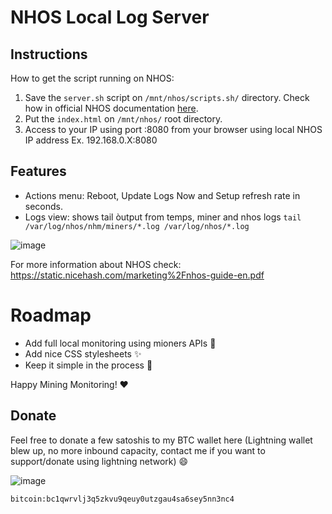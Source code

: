 # NHOS Local Log Server

## Instructions 

How to get the script running on NHOS:

1. Save the `server.sh` script on `/mnt/nhos/scripts.sh/` directory. Check how in official NHOS documentation [here](https://github.com/nicehash/NHOS/blob/master/nhos_boot_scripts.md).
2. Put the `index.html` on `/mnt/nhos/` root directory.
3. Access to your IP using port :8080 from your browser using local NHOS IP address Ex. 192.168.0.X:8080

## Features

- Actions menu: Reboot, Update Logs Now and Setup refresh rate in seconds.
- Logs view: shows tail òutput from temps, miner and nhos logs `tail /var/log/nhos/nhm/miners/*.log /var/log/nhos/*.log`

![image](https://user-images.githubusercontent.com/30659361/107549678-1ff3ac80-6b9e-11eb-85d3-3369c9888c4d.png)

For more information about NHOS check: https://static.nicehash.com/marketing%2Fnhos-guide-en.pdf

# Roadmap

- Add full local monitoring using mioners APIs :rocket:
- Add nice CSS stylesheets :sparkles:
- Keep it simple in the process :100:

Happy Mining Monitoring! :heart:

## Donate

Feel free to donate a few satoshis to my BTC wallet here (Lightning wallet blew up, no more inbound capacity, contact me if you want to support/donate using lightning network) :smile:

![image](https://user-images.githubusercontent.com/30659361/107554113-7dd6c300-6ba3-11eb-88f7-13938432dc41.png)

```
bitcoin:bc1qwrvlj3q5zkvu9qeuy0utzgau4sa6sey5nn3nc4
```
